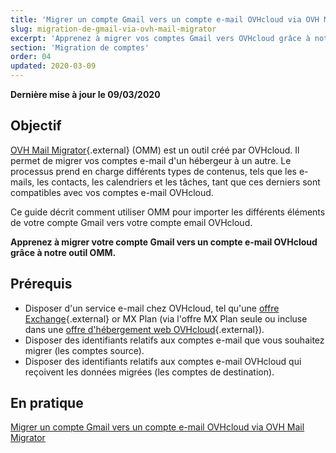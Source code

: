 ```yaml
---
title: 'Migrer un compte Gmail vers un compte e-mail OVHcloud via OVH Mail Migrator'
slug: migration-de-gmail-via-ovh-mail-migrator
excerpt: 'Apprenez à migrer vos comptes Gmail vers OVHcloud grâce à notre outil OVH Mail Migrator'
section: 'Migration de comptes'
order: 04
updated: 2020-03-09
---
```


**Dernière mise à jour le 09/03/2020**

## Objectif

[OVH Mail Migrator](https://omm.ovh.net/){.external} (OMM) est un outil créé par OVHcloud. Il permet de migrer vos comptes e-mail d'un hébergeur à un autre. Le processus prend en charge différents types de contenus, tels que les e-mails, les contacts, les calendriers et les tâches, tant que ces derniers sont compatibles avec vos comptes e-mail OVHcloud. 

Ce guide décrit comment utiliser OMM pour importer les différents éléments de votre compte Gmail vers votre compte email OVHcloud.

**Apprenez à migrer votre compte Gmail vers un compte e-mail OVHcloud grâce à notre outil OMM.**


## Prérequis

- Disposer d'un service e-mail chez OVHcloud, tel qu'une [offre Exchange](https://www.ovh.com/ca/fr/emails/){.external} or MX Plan (via l'offre MX Plan seule ou incluse dans une [offre d'hébergement web OVHcloud](https://www.ovhcloud.com/fr-ca/web-hosting/){.external}).
- Disposer des identifiants relatifs aux comptes e-mail que vous souhaitez migrer (les comptes source).
- Disposer des identifiants relatifs aux comptes e-mail OVHcloud qui reçoivent les données migrées (les comptes de destination).

## En pratique

[Migrer un compte Gmail vers un compte e-mail OVHcloud via OVH Mail Migrator](https://docs.ovh.com/ca/fr/emails/migration-de-gmail-via-ovh-mail-migrator/)
